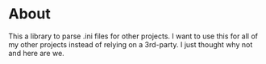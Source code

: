 # About
This a library to parse .ini files for other projects. I want to use this for all of my other projects instead of relying on a 3rd-party. I just thought why not and here are we.
